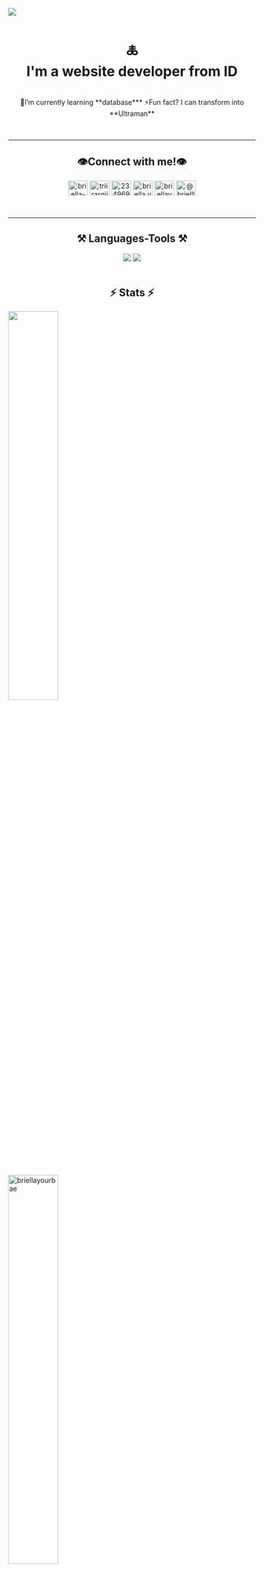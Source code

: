 [![](https://visitcount.itsvg.in/api?id=Briellayourbae&label=Profile%20Views&color=11&pretty=true)](https://visitcount.itsvg.in)
<br/>
<h1 align="center">🜏<br> 
I'm a website developer from ID</h1>

<br/>

<div align="center">
 🔭I’m currently learning **database***
⚡Fun fact? I can transform into **Ultraman**
 </div>
 

 <br/><hr>
 <h2 align="center">👁️Connect with me!👁️</h2>
<div align="center"> 
<a href="https://codepen.io/briella-yb" target="blank"><img align="center" src="https://raw.githubusercontent.com/rahuldkjain/github-profile-readme-generator/master/src/images/icons/Social/codepen.svg" alt="briella-yb" height="30" width="40" /></a>
<a href="https://twitter.com/triirarqii11" target="blank"><img align="center" src="https://raw.githubusercontent.com/rahuldkjain/github-profile-readme-generator/master/src/images/icons/Social/twitter.svg" alt="triirarqii11" height="30" width="40" /></a>
<a href="https://stackoverflow.com/users/23496904" target="blank"><img align="center" src="https://raw.githubusercontent.com/rahuldkjain/github-profile-readme-generator/master/src/images/icons/Social/stack-overflow.svg" alt="23496904" height="30" width="40" /></a>
<a href="https://instagram.com/briella.yb" target="blank"><img align="center" src="https://raw.githubusercontent.com/rahuldkjain/github-profile-readme-generator/master/src/images/icons/Social/instagram.svg" alt="briella.yb" height="30" width="40" /></a>
<a href="https://www.hackerrank.com/briellayb" target="blank"><img align="center" src="https://raw.githubusercontent.com/rahuldkjain/github-profile-readme-generator/master/src/images/icons/Social/hackerrank.svg" alt="briellayb" height="30" width="40" /></a>
<a href="https://www.hackerearth.com/@brielllayb" target="blank"><img align="center" src="https://raw.githubusercontent.com/rahuldkjain/github-profile-readme-generator/master/src/images/icons/Social/hackerearth.svg" alt="@brielllayb" height="30" width="40" /></a>

</div>

<br><hr>

<h2 align="center">⚒️ Languages-Tools ⚒️</h2>
<div align="center">
    <img src="https://skillicons.dev/icons?i=html,css,javascript,java" />
    <img src="https://skillicons.dev/icons?i=tailwind,bootstrap,mysql,github,git,vscode" /><br>
</div>

<br/>

<h2 align="center">⚡ Stats ⚡</h2>
<img alt"my stats" width="45%" src="https://github-readme-stats.vercel.app/api?username=briellaYourBae"/> <br> 
<img alt="briellayourbae" width="45%" src="https://github-readme-streak-stats.herokuapp.com/?user=briellayourbae&"/> <br> 
<img alt"language" width="45%" src="https://github-readme-stats.vercel.app/api/top-langs/?username=briellaYourBae&layout=compact"/><br>

<br>
<h2 align="center"> 🎶 Other🎶 </h2>
<a href="https://app.daily.dev/briella"><img align="center" src="https://api.daily.dev/devcards/0156cfc9046c4ccfaecb45fd5b0f48ba.png?r=9rt" width="400" alt="BrieLLa's Dev Card"/></a>
